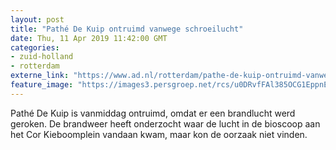 ```yaml
---
layout: post
title: "Pathé De Kuip ontruimd vanwege schroeilucht"
date: Thu, 11 Apr 2019 11:42:00 GMT
categories: 
- zuid-holland 
- rotterdam 
externe_link: "https://www.ad.nl/rotterdam/pathe-de-kuip-ontruimd-vanwege-schroeilucht~ab61d1c4/"
feature_image: "https://images3.persgroep.net/rcs/u0DRvfFAl385OCG1EppnE-WBByw/diocontent/145307341/_fitwidth/400/?appId=21791a8992982cd8da851550a453bd7f&quality=0.7"
---
```


Pathé De Kuip is vanmiddag ontruimd, omdat er een brandlucht werd geroken. De brandweer heeft onderzocht waar de lucht in de bioscoop aan het Cor Kieboomplein vandaan kwam, maar kon de oorzaak niet vinden.
